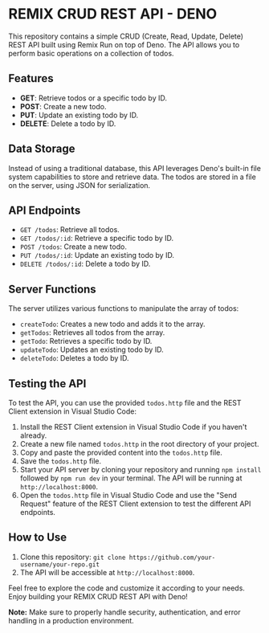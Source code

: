 # REMIX CRUD REST API - DENO

This repository contains a simple CRUD (Create, Read, Update, Delete) REST API built using Remix Run on top of Deno. The API allows you to perform basic operations on a collection of todos.

## Features

- **GET**: Retrieve todos or a specific todo by ID.
- **POST**: Create a new todo.
- **PUT**: Update an existing todo by ID.
- **DELETE**: Delete a todo by ID.

## Data Storage

Instead of using a traditional database, this API leverages Deno's built-in file system capabilities to store and retrieve data. The todos are stored in a file on the server, using JSON for serialization.

## API Endpoints

- `GET /todos`: Retrieve all todos.
- `GET /todos/:id`: Retrieve a specific todo by ID.
- `POST /todos`: Create a new todo.
- `PUT /todos/:id`: Update an existing todo by ID.
- `DELETE /todos/:id`: Delete a todo by ID.

## Server Functions

The server utilizes various functions to manipulate the array of todos:

- `createTodo`: Creates a new todo and adds it to the array.
- `getTodos`: Retrieves all todos from the array.
- `getTodo`: Retrieves a specific todo by ID.
- `updateTodo`: Updates an existing todo by ID.
- `deleteTodo`: Deletes a todo by ID.

## Testing the API

To test the API, you can use the provided `todos.http` file and the REST Client extension in Visual Studio Code:

1. Install the REST Client extension in Visual Studio Code if you haven't already.
2. Create a new file named `todos.http` in the root directory of your project.
3. Copy and paste the provided content into the `todos.http` file.
4. Save the `todos.http` file.
5. Start your API server by cloning your repository and running `npm install` followed by `npm run dev` in your terminal. The API will be running at `http://localhost:8000`.
6. Open the `todos.http` file in Visual Studio Code and use the "Send Request" feature of the REST Client extension to test the different API endpoints.

## How to Use

1. Clone this repository: `git clone https://github.com/your-username/your-repo.git`
2. The API will be accessible at `http://localhost:8000`.

Feel free to explore the code and customize it according to your needs. Enjoy building your REMIX CRUD REST API with Deno!

**Note:** Make sure to properly handle security, authentication, and error handling in a production environment.
